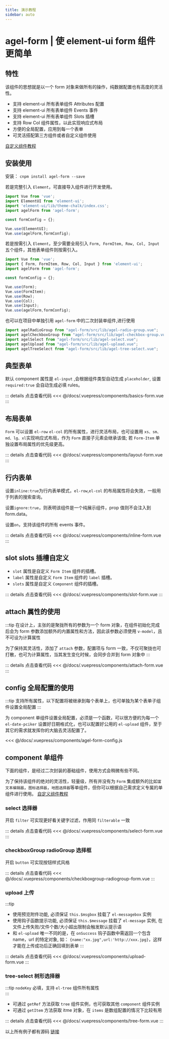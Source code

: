```yaml
---
title: 演示教程
sidebar: auto
---
```


# agel-form | 使 element-ui form 组件更简单

## 特性

该组件的思想就是以一个 form 对象来做所有的操作，纯数据配置也有高度的灵活性。 

- 支持 element-ui 所有表单组件 Attributes 配置
- 支持 element-ui 所有表单组件 Events 事件
- 支持 element-ui 所有表单组件 Slots 插槽
- 支持 Row Col 组件属性，以此实现响应式布局
- 方便的全局配置，应用到每一个表单
- 可灵活搭配第三方组件或者自定义组件使用

[自定义组件教程](/custom-component.md)


## 安装使用

安装： `cnpm install agel-form --save` 

若是完整引入 `Element`，可直接导入组件进行开发使用。

```js
import Vue from 'vue';
import ElementUI from 'element-ui';
import 'element-ui/lib/theme-chalk/index.css';
import agelForm from 'agel-form';

const formConfig = {};

Vue.use(ElementUI);
Vue.use(agelForm,formConfig);
```

若是按需引入 `Element`，至少需要全局引入 `Form, FormItem, Row, Col, Input` 五个组件，其他表单组件则按需引入。

```js
import Vue from 'vue';
import { Form, FormItem, Row, Col, Input } from 'element-ui';
import agelForm from 'agel-form';

const formConfig = {};

Vue.use(Form);
Vue.use(FormItem);
Vue.use(Row);
Vue.use(Col);
Vue.use(Input);
Vue.use(agelForm,formConfig);
```

也可以在项目中单独引用 `agel-form` 中的二次封装单组件,进行使用

```js
import agelRadioGroup from "agel-form/src/lib/agel-radio-group.vue";
import agelCheckboxGroup from "agel-form/src/lib/agel-checkbox-group.vue";
import agelSelect from "agel-form/src/lib/agel-select.vue";
import agelUpload from "agel-form/src/lib/agel-upload.vue";
import agelTreeSelect from "agel-form/src/lib/agel-tree-select.vue";
```

## 典型表单 

默认 component 属性是 `el-input` ,会根据组件类型自动生成 `placeholder`, 设置 `required:true` 会自动生成必填 rules。

<ClientOnly><basics-form/></ClientOnly>

::: details 点击查看代码
<<< @/docs/.vuepress/components/basics-form.vue
:::

## 布局表单

`Form` 可以设置 `el-row` `el-col` 的所有属性，进行灵活布局，也可设置用 `xs、sm、md、lg、xl`实现响应式布局，作为 `Form` 直接子元素会继承该值; 若 `Form-Item` 单独设置布局属性的优先级更高。

<ClientOnly><layout-form/></ClientOnly>

::: details 点击查看代码
<<< @/docs/.vuepress/components/layout-form.vue
::: 


## 行内表单 

设置`inline:true`为行内表单模式，`el-row`,`el-col` 的布局属性将会失效，一般用于列表的搜索查询。

设置`ignore:true`，则表明该组件是一个纯展示组件，prop 值则不会注入到 form.data。

设置`on`，支持该组件的所有 events 事件。

<ClientOnly><inline-form/></ClientOnly>

::: details 点击查看代码
<<< @/docs/.vuepress/components/inline-form.vue
:::

## slot slots 插槽自定义

- `slot` 属性是自定义 `Form Item` 组件的插槽。
- `label` 属性是自定义 `Form Item` 组件的 `label` 插槽。
- `slots` 属性是自定义 `Component` 组件的插槽。

<ClientOnly><slot-form/></ClientOnly>

::: details 点击查看代码
<<< @/docs/.vuepress/components/slot-form.vue
:::

## attach 属性的使用

:::tip
在设计上，主张的是聚拢所有的参数为一个 form 对象，在组件初始化完成后会为 form 参数添加额外的内置属性和方法，因此该参数必须使用 `v-model`，且不可设为计算属性

为了保持其灵活性，添加了 `attach` 参数，配置项与 form 一致，不仅可聚拢也可打散，也可为计算属性，当其发生变化时候，会同步合并到 form 对象中
:::

<ClientOnly><attach-form/></ClientOnly>

::: details 点击查看代码
<<< @/docs/.vuepress/components/attach-form.vue
:::

## config 全局配置的使用

:::tip
支持所有属性，以下配置将被继承到每个表单上，也可单独为某个表单子组件设置全局配置
:::

为 component 单组件设置全局配置，必须是一个函数，可以很方便的为每一个 `el-date-pciker` 设置好日期格式化，也可以配置好公用的 `el-upload` 组件，至于其它的需求就发挥你的大脑去灵活配置了。

<<< @/docs/.vuepress/components/agel-form-config.js

## component 单组件

下面的组件，是经过二次封装的基础组件，使用方式会稍微有些不同。

为了保持该组件的绝对的灵活性，轻量级，所有并没有为 `Form` 集成额外的比如`富文本编辑器`，`图标选择器`，`地图选择器`等单组件，但你可以根据自己需求定义专属的单组件进行使用。
[自定义组件教程](/custom-component.md)


### select 选择器

开启 `filter` 可实现更好看关键字过滤，作用同 `filterable` 一致

<ClientOnly><select-form/></ClientOnly>

::: details 点击查看代码
<<< @/docs/.vuepress/components/select-form.vue
:::

### checkboxGroup radioGroup 选择框

开启 `button` 可实现按钮样式风格

<ClientOnly><checkboxgroup-radiogroup-form/></ClientOnly>

::: details 点击查看代码
<<< @/docs/.vuepress/components/checkboxgroup-radiogroup-form.vue
:::

### upload 上传

:::tip
- 使用预览附件功能, 必须保证 `this.$msgbox` 挂载了 `el-messagebox` 实例
- 使用钩子函数提示功能, 必须保证 `this.$message` 挂载了 `el-message` 实例, 在文件上传失败/文件个数/大小超出限制会触发默认提示语
- 和 `el-upload` 唯一不同的是，在 `onSuccess` 钩子函数中需返回一个包含 name，url 的特定对象, 如： `{name:"xx.jpg",url:'http://xxx.jpg}`，这样才能在上传成功后正确回填到表单
:::

<ClientOnly><upload-form/></ClientOnly>

::: details 点击查看代码
<<< @/docs/.vuepress/components/upload-form.vue
::: 

### tree-select 树形选择器

:::tip
`nodeKey` 必填，支持 `el-tree` 组件所有属性  
:::

- 可通过 `getRef` 方法获取 `tree` 组件实例，也可获取其他 `component` 组件实例
- 可通过 `getItem` 方法获取 itme 对象，在 `items` 是数组配置的情况下比较有用

<ClientOnly><tree-form/></ClientOnly>

::: details 点击查看代码
<<< @/docs/.vuepress/components/tree-form.vue
::: 

以上所有例子都有源码 [链接](https://github.com/agrass-GitHub/agel-form/tree/master/docs/.vuepress/components)